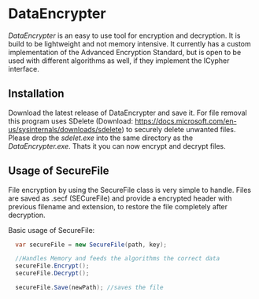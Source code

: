 # DataEncrypter
*DataEncrypter* is an easy to use tool for encryption and decryption. It is build to be lightweight and not memory intensive. It currently has a custom implementation of the Advanced Encryption Standard, but is open to be used with different algorithms as well, if they implement the ICypher interface.

## Installation
Download the latest release of DataEncrypter and save it. For file removal this program uses SDelete (Download: https://docs.microsoft.com/en-us/sysinternals/downloads/sdelete) to securely delete unwanted files. Please drop the *sdelet.exe* into the same directory as the *DataEncrypter.exe*. Thats it you can now encrypt and decrypt files.

## Usage of SecureFile
File encryption by using the SecureFile class is very simple to handle. Files are saved as .secf (SECureFile) and provide a encrypted header with previous filename and extension, to restore the file completely after decryption.

Basic usage of SecureFile:
```C#
  var secureFile = new SecureFile(path, key);

  //Handles Memory and feeds the algorithms the correct data
  secureFile.Encrypt();
  secureFile.Decrypt();

  secureFile.Save(newPath); //saves the file
```

